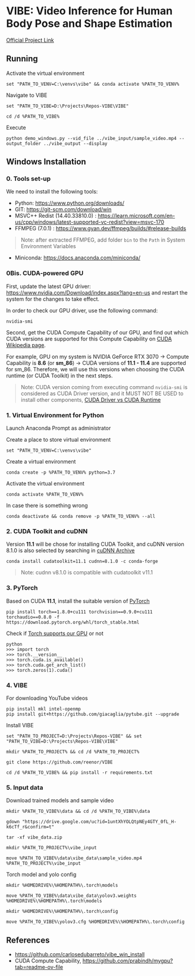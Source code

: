 # VIBE: Video Inference for Human Body Pose and Shape Estimation
[Official Project Link](https://github.com/mkocabas/VIBE)

## Running
Activate the virtual environment
```Shell
set "PATH_TO_VENV=C:\venvs\vibe" && conda activate %PATH_TO_VENV%
```
Navigate to VIBE
```Shell
set "PATH_TO_VIBE=D:\Projects\Repos-VIBE\VIBE"
```
```Shell
cd /d %PATH_TO_VIBE%
```
Execute
```Shell
python demo_windows.py --vid_file ../vibe_input/sample_video.mp4 --output_folder ../vibe_output --display
```

## Windows Installation

### 0. Tools set-up
We need to install the following tools:
- Python: https://www.python.org/downloads/
- GIT: https://git-scm.com/download/win
- MSVC++ Redist (14.40.33810.0) : https://learn.microsoft.com/en-us/cpp/windows/latest-supported-vc-redist?view=msvc-170
- FFMPEG (7.0.1) : https://www.gyan.dev/ffmpeg/builds/#release-builds
> Note: after extracted FFMPEG, add folder `bin` to the `Path` in System Environment Variables

- Miniconda: https://docs.anaconda.com/miniconda/

### 0Bis. CUDA-powered GPU 
First, update the latest GPU driver: https://www.nvidia.com/Download/index.aspx?lang=en-us and restart the system for the changes to take effect.

In order to check our GPU driver, use the following command:
```Shell
nvidia-smi
```
Second, get the CUDA Compute Capability of our GPU, and find out which CUDA versions are supported for this Compute Capability on [CUDA Wikipedia page](https://en.wikipedia.org/wiki/CUDA#GPUs_supported).

For example, GPU on my system is NVIDIA GeForce RTX 3070 -> Compute Capability is **8.6** (or **sm_86**) -> CUDA versions of **11.1 - 11.4** are supported for sm_86. Therefore, we will use this versions when choosing the CUDA runtime (or CUDA Toolkit) in the next steps.

> Note: CUDA version coming from executing command `nvidia-smi` is considered as CUDA Driver version, and it MUST NOT BE USED to install other components, [CUDA Driver vs CUDA Runtime](https://stackoverflow.com/questions/53422407/different-cuda-versions-shown-by-nvcc-and-nvidia-smi)

### 1. Virtual Environment for Python
Launch Anaconda Prompt as administrator

Create a place to store virtual environment
```Shell
set "PATH_TO_VENV=C:\venvs\vibe"
```
Create a virtual environment
```Shell
conda create -p %PATH_TO_VENV% python=3.7
```
Activate the virtual environment
```Shell
conda activate %PATH_TO_VENV%
```
In case there is something wrong
```Shell
conda deactivate && conda remove -p %PATH_TO_VENV% --all
```

### 2. CUDA Toolkit and cuDNN
Version **11.1** will be chose for installing CUDA Toolkit, and cuDNN version 8.1.0 is also selected by searching in [cuDNN Archive](https://developer.nvidia.com/rdp/cudnn-archive)
```Shell
conda install cudatoolkit=11.1 cudnn=8.1.0 -c conda-forge
```
> Note: cudnn v8.1.0 is compatible with cudatoolkit v11.1

### 3. PyTorch
Based on CUDA **11.1**, install the suitable version of [PyTorch](https://pytorch.org/get-started/previous-versions/)
```Shell
pip install torch==1.8.0+cu111 torchvision==0.9.0+cu111 torchaudio==0.8.0 -f https://download.pytorch.org/whl/torch_stable.html
```

Check if [Torch supports our GPU](https://stackoverflow.com/questions/60987997/why-torch-cuda-is-available-returns-false-even-after-installing-pytorch-with) or not
```
python
>>> import torch
>>> torch.__version__
>>> torch.cuda.is_available()
>>> torch.cuda.get_arch_list()
>>> torch.zeros(1).cuda()
```

### 4. VIBE
For downloading YouTube videos
```Shell
pip install mkl intel-openmp
pip install git+https://github.com/giacaglia/pytube.git --upgrade
```

Install VIBE
```Shell
set "PATH_TO_PROJECT=D:\Projects\Repos-VIBE" && set "PATH_TO_VIBE=D:\Projects\Repos-VIBE\VIBE"
```
```Shell
mkdir %PATH_TO_PROJECT% && cd /d %PATH_TO_PROJECT%
```
```Shell
git clone https://github.com/reenor/VIBE
```
```Shell
cd /d %PATH_TO_VIBE% && pip install -r requirements.txt
```

### 5. Input data

Download trained models and sample video
```Shell
mkdir %PATH_TO_VIBE%\data && cd /d %PATH_TO_VIBE%\data
```
```Shell
gdown "https://drive.google.com/uc?id=1untXhYOLQtpNEy4GTY_0fL_H-k6cTf_r&confirm=t"
```
```Shell
tar -xf vibe_data.zip
```
```Shell
mkdir %PATH_TO_PROJECT%\vibe_input
```
```Shell
move %PATH_TO_VIBE%\data\vibe_data\sample_video.mp4 %PATH_TO_PROJECT%\vibe_input
```

Torch model and yolo config
```Shell
mkdir %HOMEDRIVE%\%HOMEPATH%\.torch\models
```
```Shell
move %PATH_TO_VIBE%\data\vibe_data\yolov3.weights %HOMEDRIVE%\%HOMEPATH%\.torch\models
```
```Shell
mkdir %HOMEDRIVE%\%HOMEPATH%\.torch\config
```
```Shell
move %PATH_TO_VIBE%\yolov3.cfg %HOMEDRIVE%\%HOMEPATH%\.torch\config
```

## References
- https://github.com/carlosedubarreto/vibe_win_install
- CUDA Compute Capability, https://github.com/prabindh/mygpu?tab=readme-ov-file

